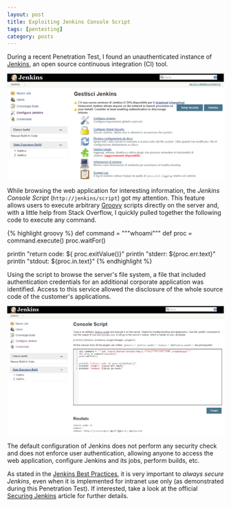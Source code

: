 ```yaml
---
layout: post
title: Exploiting Jenkins Console Script
tags: [pentesting]
category: posts
---
```


During a recent Penetration Test, I found an unauthenticated instance of [Jenkins][jenkins], an open source continuous integration (CI) tool.

![Unauthenticated Jenkins Web Application](/img/2015-02-28-jenkins-console-script/Jenkins-No-Auth.png)

While browsing the web application for interesting information, the *Jenkins Console Script* (`http://jenkins/script`) got my attention. This feature allows users to execute arbitrary [Groovy][groovy] scripts directly on the server and, with a little help from Stack Overflow, I quickly pulled together the following code to execute any command.

{% highlight groovy %}
def command = """whoami"""
def proc = command.execute()
proc.waitFor()

println "return code: ${ proc.exitValue()}"
println "stderr: ${proc.err.text}"
println "stdout: ${proc.in.text}"
{% endhighlight %}

Using the script to browse the server's file system, a file that included authentication credentials for an additional corporate application was identified. Access to this service allowed the disclosure of the whole source code of the customer's applications.

![Reading Credentials via Console Script](/img/2015-02-28-jenkins-console-script/Jenkins-Read-Credentials.png)

The default configuration of Jenkins does not perform any security check and does not enforce user authentication, allowing anyone to access the web application, configure Jenkins and its jobs, perform builds, etc.

As stated in the [Jenkins Best Practices][jenkins-best-practices], it is very important to *always secure Jenkins*, even when it is implemented for intranet use only (as demonstrated during this Penetration Test). If interested, take a look at the official [Securing Jenkins][jenkins-securing] article for further details.


[jenkins]: http://jenkins-ci.org/
[groovy]: http://groovy.codehaus.org/
[gitlab]: https://about.gitlab.com/
[jenkins-best-practices]: https://wiki.jenkins-ci.org/display/JENKINS/Jenkins+Best+Practices
[jenkins-securing]: https://wiki.jenkins-ci.org/display/JENKINS/Securing+Jenkins